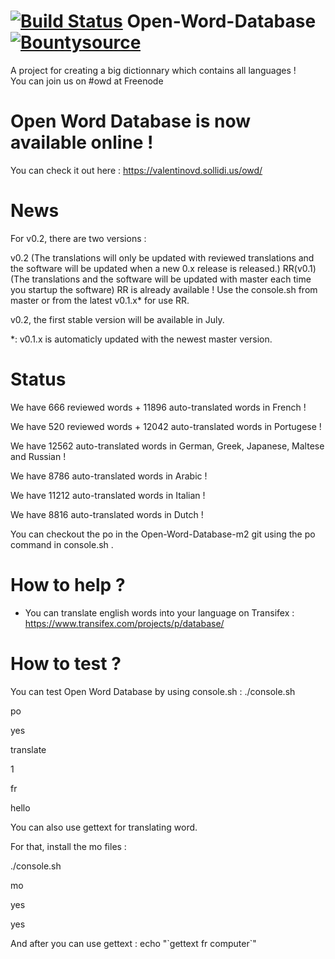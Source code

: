 # [![Build Status](https://travis-ci.org/ValentinOVD/Open-Word-Database.svg?branch=botupload)](https://travis-ci.org/ValentinOVD/Open-Word-Database) Open-Word-Database [![Bountysource](https://www.bountysource.com/badge/team?team_id=76329&style=raised)](https://www.bountysource.com/teams/vovd?utm_source=vOVD&utm_medium=shield&utm_campaign=raised)
  
A project for creating a big dictionnary which contains all languages !    
You can join us on #owd at Freenode 
 
# Open Word Database is now available online !

You can check it out here : https://valentinovd.sollidi.us/owd/

# News

For v0.2, there are two versions :

v0.2 (The translations will only be updated with reviewed translations and the software will be updated when a new 0.x release is released.)
RR(v0.1) (The translations and the software will be updated with master each time you startup the software)
RR is already available ! Use the console.sh from master or from the latest v0.1.x* for use RR.

v0.2, the first stable version will be available in July.

*: v0.1.x is automaticly updated with the newest master version.

# Status
    
We have 666 reviewed words + 11896 auto-translated words in French !

We have 520 reviewed words + 12042 auto-translated words in Portugese !     

We have 12562 auto-translated words in German, Greek, Japanese, Maltese and Russian !  
  
We have 8786 auto-translated words in Arabic !  
  
We have 11212 auto-translated words in Italian !  
  
We have 8816 auto-translated words in Dutch !     
      
    
You can checkout the po in the Open-Word-Database-m2 git using the po command in console.sh .

# How to help ?

  
 - You can translate english words into your language on Transifex : https://www.transifex.com/projects/p/database/
  
  
# How to test ?
  You can test Open Word Database by using console.sh :
./console.sh

po

yes

translate

1

fr

hello

		
You can also use gettext for translating word.  
		
For that, install the mo files :

./console.sh

mo

yes

yes

And after you can use gettext : echo "\`gettext fr computer\`"

